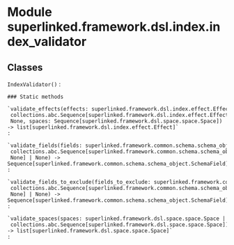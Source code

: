 Module superlinked.framework.dsl.index.index_validator
======================================================

Classes
-------

`IndexValidator()`
:   

    ### Static methods

    `validate_effects(effects: superlinked.framework.dsl.index.effect.Effect | collections.abc.Sequence[superlinked.framework.dsl.index.effect.Effect] | None, spaces: Sequence[superlinked.framework.dsl.space.space.Space]) ‑> list[superlinked.framework.dsl.index.effect.Effect]`
    :

    `validate_fields(fields: superlinked.framework.common.schema.schema_object.SchemaField | collections.abc.Sequence[superlinked.framework.common.schema.schema_object.SchemaField | None] | None) ‑> Sequence[superlinked.framework.common.schema.schema_object.SchemaField]`
    :

    `validate_fields_to_exclude(fields_to_exclude: superlinked.framework.common.schema.schema_object.SchemaField | collections.abc.Sequence[superlinked.framework.common.schema.schema_object.SchemaField | None] | None) ‑> Sequence[superlinked.framework.common.schema.schema_object.SchemaField]`
    :

    `validate_spaces(spaces: superlinked.framework.dsl.space.space.Space | collections.abc.Sequence[superlinked.framework.dsl.space.space.Space]) ‑> list[superlinked.framework.dsl.space.space.Space]`
    :